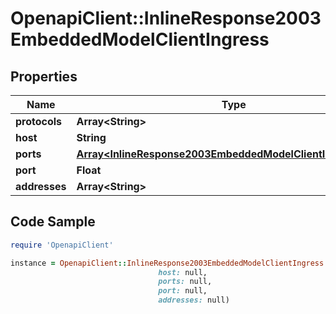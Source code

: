 # OpenapiClient::InlineResponse2003EmbeddedModelClientIngress

## Properties

Name | Type | Description | Notes
------------ | ------------- | ------------- | -------------
**protocols** | **Array&lt;String&gt;** |  | [optional] 
**host** | **String** |  | [optional] 
**ports** | [**Array&lt;InlineResponse2003EmbeddedModelClientIngressPorts&gt;**](InlineResponse2003EmbeddedModelClientIngressPorts.md) |  | [optional] 
**port** | **Float** |  | [optional] 
**addresses** | **Array&lt;String&gt;** |  | [optional] 

## Code Sample

```ruby
require 'OpenapiClient'

instance = OpenapiClient::InlineResponse2003EmbeddedModelClientIngress.new(protocols: null,
                                 host: null,
                                 ports: null,
                                 port: null,
                                 addresses: null)
```


